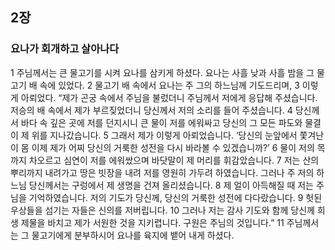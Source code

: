 ## 2장
### 요나가 회개하고 살아나다
1 주님께서는 큰 물고기를 시켜 요나를 삼키게 하셨다. 요나는 사흘 낮과 사흘 밤을 그 물고기 배 속에 있었다.
2 물고기 배 속에서 요나는 주 그의 하느님께 기도드리며,
3 이렇게 아뢰었다. “제가 곤궁 속에서 주님을 불렀더니 주님께서 저에게 응답해 주셨습니다. 저승의 배 속에서 제가 부르짖었더니 당신께서 저의 소리를 들어 주셨습니다.
4 당신께서 바다 속 깊은 곳에 저를 던지시니 큰 물이 저를 에워싸고 당신의 그 모든 파도와 물결이 제 위를 지나갔습니다.
5 그래서 제가 이렇게 아뢰었습니다. ‘당신의 눈앞에서 쫓겨난 이 몸 이제 제가 어찌 당신의 거룩한 성전을 다시 바라볼 수 있겠습니까?’
6 물이 저의 목까지 차오르고 심연이 저를 에워쌌으며 바닷말이 제 머리를 휘감았습니다.
7 저는 산의 뿌리까지 내려가고 땅은 빗장을 내려 저를 영원히 가두려 하였습니다. 그러나 주 저의 하느님 당신께서는 구렁에서 제 생명을 건져 올리셨습니다.
8 제 얼이 아득해질 때 저는 주님을 기억하였습니다. 저의 기도가 당신께, 당신의 거룩한 성전에 다다랐습니다.
9 헛된 우상들을 섬기는 자들은 신의를 저버립니다.
10 그러나 저는 감사 기도와 함께 당신께 희생 제물을 바치고 제가 서원한 것을 지키렵니다. 구원은 주님의 것입니다.”
11 주님께서는 그 물고기에게 분부하시어 요나를 육지에 뱉어 내게 하셨다.
